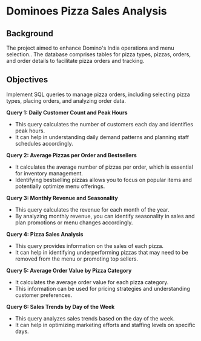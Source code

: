 # Dominoes Pizza Sales Analysis
## Background
The project aimed to enhance Domino's India operations and menu selection.. The database comprises tables for pizza types, pizzas, orders, and order details to facilitate pizza orders and tracking.

## Objectives
Implement SQL queries to manage pizza orders, including selecting pizza types, placing orders, and analyzing order data.


**Query 1: Daily Customer Count and Peak Hours**
- This query calculates the number of customers each day and identifies peak hours.
- It can help in understanding daily demand patterns and planning staff schedules accordingly.

**Query 2: Average Pizzas per Order and Bestsellers**
- It calculates the average number of pizzas per order, which is essential for inventory management.
- Identifying bestselling pizzas allows you to focus on popular items and potentially optimize menu offerings.

**Query 3: Monthly Revenue and Seasonality**
- This query calculates the revenue for each month of the year.
- By analyzing monthly revenue, you can identify seasonality in sales and plan promotions or menu changes accordingly.

**Query 4: Pizza Sales Analysis**
- This query provides information on the sales of each pizza.
- It can help in identifying underperforming pizzas that may need to be removed from the menu or promoting top sellers.

**Query 5: Average Order Value by Pizza Category**
- It calculates the average order value for each pizza category.
- This information can be used for pricing strategies and understanding customer preferences.

**Query 6: Sales Trends by Day of the Week**
- This query analyzes sales trends based on the day of the week.
- It can help in optimizing marketing efforts and staffing levels on specific days.
